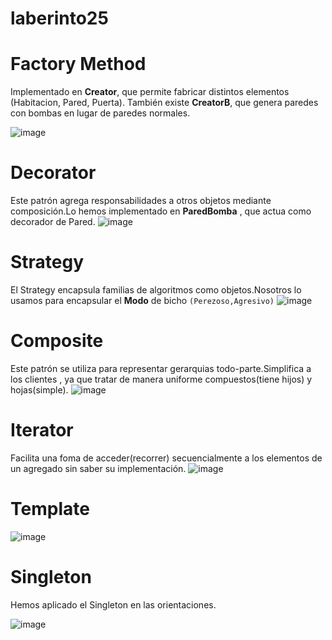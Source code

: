 # laberinto25

# Factory Method

Implementado en **Creator**, que permite fabricar distintos elementos (Habitacion, Pared, Puerta). También existe **CreatorB**, que genera paredes con bombas en lugar de paredes normales.


![image](https://github.com/user-attachments/assets/f3a531ce-c34f-4f00-a6fe-9f9aeb8a9e46)

# Decorator 
Este patrón agrega responsabilidades a otros objetos mediante composición.Lo hemos implementado en **ParedBomba** , que actua como decorador de Pared.
![image](https://github.com/user-attachments/assets/e3354f42-7338-4f74-b849-0ce264676c9f)



# Strategy 
El Strategy encapsula familias de algoritmos como objetos.Nosotros lo usamos para encapsular el **Modo** de bicho `(Perezoso,Agresivo)`
![image](https://github.com/user-attachments/assets/a3bd80fe-b2e9-49bb-b7c2-06285bf76646)


# Composite
Este patrón se utiliza para representar gerarquias todo-parte.Simplifica a los clientes , ya que tratar de manera uniforme compuestos(tiene hijos) y hojas(simple).
![image](https://github.com/user-attachments/assets/c1a710af-e5aa-4868-9668-cfb959bd72ff)


# Iterator 
Facilita una foma de acceder(recorrer) secuencialmente a los elementos de un agregado sin saber su implementación.
![image](https://github.com/user-attachments/assets/27fa8e48-7513-42d1-a4f2-bb83e243356d)

# Template 

![image](https://github.com/user-attachments/assets/d0785475-04a3-48ab-b24a-80f971efd2e8)

# Singleton 
Hemos aplicado el Singleton en las orientaciones.

![image](https://github.com/user-attachments/assets/61b6d017-95d6-4ee1-97ee-ed88658fcac9)


